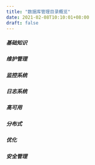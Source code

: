 ```yaml
---
title: "数据库管理目录概览"
date: 2021-02-08T10:10:01+08:00
draft: false
---
```



##### 基础知识

##### 维护管理

##### 监控系统

##### 日志系统

##### 高可用

##### 分布式

##### 优化

##### 安全管理



